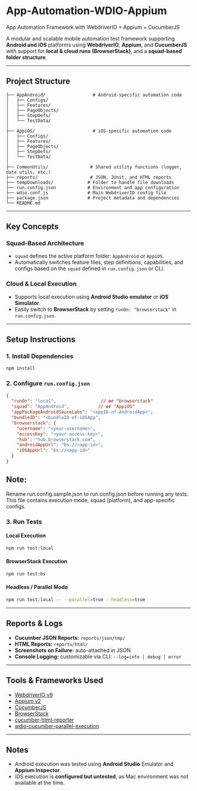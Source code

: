 # App-Automation-WDIO-Appium

App Automation Framework with WebdriverIO + Appium + CucumberJS

A modular and scalable mobile automation test framework supporting **Android and iOS** platforms using **WebdriverIO**, **Appium**, and **CucumberJS** with support for **local & cloud runs (BrowserStack)**, and a **squad-based folder structure**.

---

## Project Structure

```
├── AppAndroid/                  # Android-specific automation code
│   ├── Configs/
│   ├── Features/
│   ├── PageObjects/
│   ├── StepDefs/
│   └── TestData/
│
├── AppiOS/                      # iOS-specific automation code
│   ├── Configs/
│   ├── Features/
│   ├── PageObjects/
│   ├── StepDefs/
│   └── TestData/
│
├── CommonUtils/                # Shared utility functions (logger, date utils, etc.)
├── reports/                    # JSON, JUnit, and HTML reports
├── tempDownloads/             # Folder to handle file downloads
├── run.config.json            # Environment and app configuration
├── wdio.conf.js               # Main WebdriverIO config file
├── package.json               # Project metadata and dependencies
└── README.md

````

---

## Key Concepts

### Squad-Based Architecture
- `squad` defines the active platform folder: `AppAndroid` or `AppiOS`.
- Automatically switches feature files, step definitions, capabilities, and configs based on the `squad` defined in `run.config.json` or CLI.

### Cloud & Local Execution
- Supports local execution using **Android Studio emulator** or **iOS Simulator**.
- Easily switch to **BrowserStack** by setting `runOn: "browserstack"` in `run.config.json`.

---

## Setup Instructions

### 1. Install Dependencies

```bash
npm install
````

### 2. Configure `run.config.json`

```json
{
  "runOn": "local",                 // or "browserstack"
  "squad": "AppAndroid",           // or "AppiOS"
  "appPackageAndroidSauceLabs": "<appID-of-AndroidApp>",
  "bundleID": "<bundleID-of-iOSApp",
  "browserstack": {
    "username": "<your-username>",
    "accessKey": "<your-access-key>",
    "hub": "hub.browserstack.com",
    "androidAppUrl": "bs://<app-id>",
    "iOSAppUrl": "bs://<app-id>"
  }
}
```

## Note:
Rename run.config.sample.json to run.config.json before running any tests.
This file contains execution mode, squad (platform), and app-specific configs.

### 3. Run Tests

#### Local Execution

```bash
npm run test:local
```

#### BrowserStack Execution

```bash
npm run test:bs
```

#### Headless / Parallel Mode

```bash
npm run test:local -- --parallel=true --headless=true
```

---

## Reports & Logs

* **Cucumber JSON Reports:** `reports/json/tmp/`
* **HTML Reports:** `reports/html/`
* **Screenshots on Failure:** auto-attached in JSON
* **Console Logging:** customizable via CLI: `--log=info | debug | error`

---

## Tools & Frameworks Used

* [WebdriverIO v9](https://webdriver.io/)
* [Appium v2](https://appium.io/)
* [CucumberJS](https://cucumber.io/)
* [BrowserStack](https://www.browserstack.com/)
* [cucumber-html-reporter](https://www.npmjs.com/package/cucumber-html-reporter)
* [wdio-cucumber-parallel-execution](https://www.npmjs.com/package/wdio-cucumber-parallel-execution)

---

## Notes

* Android execution was tested using **Android Studio** Emulator and **Appium Inspector**.
* iOS execution is **configured but untested**, as Mac environment was not available at the time.
